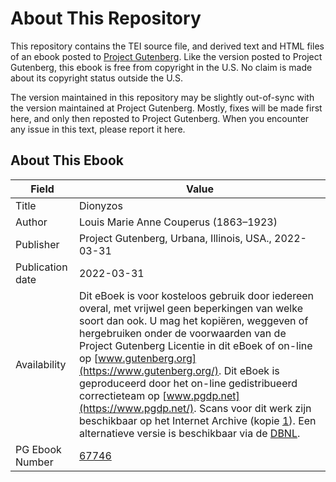 # About This Repository

This repository contains the TEI source file, and derived text and HTML files of an ebook posted to [Project Gutenberg](https://www.gutenberg.org/). Like the version posted to Project Gutenberg, this ebook is free from copyright in the U.S. No claim is made about its copyright status outside the U.S.

The version maintained in this repository may be slightly out-of-sync with the version maintained at Project Gutenberg. Mostly, fixes will be made first here, and only then reposted to Project Gutenberg. When you encounter any issue in this text, please report it here.

## About This Ebook

| Field | Value |
| ----- | ----- |
| Title | Dionyzos |
| Author | Louis Marie Anne Couperus (1863–1923) |
| Publisher | Project Gutenberg, Urbana, Illinois, USA., 2022-03-31 |
| Publication date | 2022-03-31 |
| Availability | Dit eBoek is voor kosteloos gebruik door iedereen overal, met vrijwel geen beperkingen van welke soort dan ook. U mag het kopiëren, weggeven of hergebruiken onder de voorwaarden van de Project Gutenberg Licentie in dit eBoek of on-line op [www.gutenberg.org](https://www.gutenberg.org/). Dit eBoek is geproduceerd door het on-line gedistribueerd correctieteam op [www.pgdp.net](https://www.pgdp.net/). Scans voor dit werk zijn beschikbaar op het Internet Archive (kopie [1](https://archive.org/details/dionyzos00coup)). Een alternatieve versie is beschikbaar via de [DBNL](https://dbnl.org/tekst/coup002dion01_01/index.php). |
| PG Ebook Number | [67746](https://www.gutenberg.org/ebooks/67746) |
